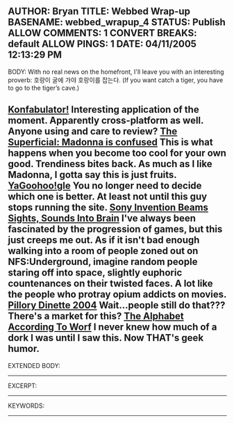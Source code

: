 AUTHOR: Bryan
TITLE: Webbed Wrap-up
BASENAME: webbed_wrapup_4
STATUS: Publish
ALLOW COMMENTS: 1
CONVERT BREAKS: __default__
ALLOW PINGS: 1
DATE: 04/11/2005 12:13:29 PM
-----
BODY:
With no real news on the homefront, I'll leave you with an interesting proverb: 
호랑이 굴에 가야 호랑이를 잡는다. 
(If you want catch a tiger, you have to go to the tiger’s cave.)

<a href="http://www.konfabulator.com/">Konfabulator!</a>
Interesting application of the moment. Apparently cross-platform as well. Anyone using and care to review?
<a href="http://www.thesuperficial.com/archives/000829.html">The Superficial: Madonna is confused</a>
This is what happens when you become too cool for your own good. Trendiness bites back. As much as I like Madonna, I gotta say this is just fruits.
<a href="http://yagoohoogle.com/">YaGoohoo!gle</a>
You no longer need to decide which one is better. At least not until this guy stops running the site.
<a href="http://story.news.yahoo.com/news?tmpl=story&cid=581&e=1&u=/nm/20050406/tc_nm/tech_sony_brain_dc">Sony Invention Beams Sights, Sounds Into Brain</a>
I've always been fascinated by the progression of games, but this just creeps me out. As if it isn't bad enough walking into a room of people zoned out on NFS:Underground, imagine random people staring off into space, slightly euphoric countenances on their twisted faces. A lot like the people who protray opium addicts on movies.
<a href="http://www.jamespiatt.com/pillorytablebom.html">Pillory Dinette 2004</a>
Wait...people still do that??? There's a market for this?
<a href="http://benjanaway.users.btopenworld.com/Graphics/WorfAlphabet.gif">The Alphabet According To Worf</a>
I never knew how much of a dork I was until I saw this. Now THAT's geek humor.
-----
EXTENDED BODY:

-----
EXCERPT:

-----
KEYWORDS:

-----


